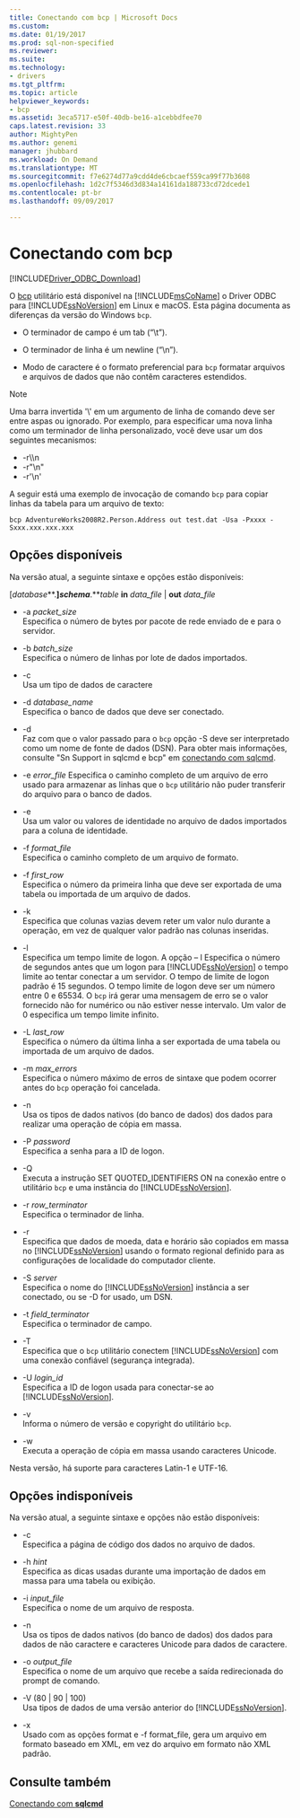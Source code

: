 ```yaml
---
title: Conectando com bcp | Microsoft Docs
ms.custom: 
ms.date: 01/19/2017
ms.prod: sql-non-specified
ms.reviewer: 
ms.suite: 
ms.technology:
- drivers
ms.tgt_pltfrm: 
ms.topic: article
helpviewer_keywords:
- bcp
ms.assetid: 3eca5717-e50f-40db-be16-a1cebbdfee70
caps.latest.revision: 33
author: MightyPen
ms.author: genemi
manager: jhubbard
ms.workload: On Demand
ms.translationtype: MT
ms.sourcegitcommit: f7e6274d77a9cdd4de6cbcaef559ca99f77b3608
ms.openlocfilehash: 1d2c7f5346d3d834a14161da188733cd72dcede1
ms.contentlocale: pt-br
ms.lasthandoff: 09/09/2017

---
```

# <a name="connecting-with-bcp"></a>Conectando com bcp
[!INCLUDE[Driver_ODBC_Download](../../../includes/driver_odbc_download.md)]

O [bcp](http://go.microsoft.com/fwlink/?LinkID=190626) utilitário está disponível na [!INCLUDE[msCoName](../../../includes/msconame_md.md)] o Driver ODBC para [!INCLUDE[ssNoVersion](../../../includes/ssnoversion_md.md)] em Linux e macOS. Esta página documenta as diferenças da versão do Windows `bcp`.
  
- O terminador de campo é um tab (“\t”).  
  
- O terminador de linha é um newline (“\n”).  
  
- Modo de caractere é o formato preferencial para `bcp` formatar arquivos e arquivos de dados que não contêm caracteres estendidos.  
  
> [!NOTE]  
> Uma barra invertida '\\' em um argumento de linha de comando deve ser entre aspas ou ignorado. Por exemplo, para especificar uma nova linha como um terminador de linha personalizado, você deve usar um dos seguintes mecanismos:  
>   
> -   -r\\\n  
> -   -r"\n"  
> -   -r'\n'  
  
A seguir está uma exemplo de invocação de comando `bcp` para copiar linhas da tabela para um arquivo de texto:  
  
```  
bcp AdventureWorks2008R2.Person.Address out test.dat -Usa -Pxxxx -Sxxx.xxx.xxx.xxx  
```  
  
## <a name="available-options"></a>Opções disponíveis
Na versão atual, a seguinte sintaxe e opções estão disponíveis:  

[*database***.**]*schema***.***table* **in** *data_file* | **out** *data_file*

- -a *packet_size*  
Especifica o número de bytes por pacote de rede enviado de e para o servidor.  
  
- -b *batch_size*  
Especifica o número de linhas por lote de dados importados.  
  
- -c  
Usa um tipo de dados de caractere  
  
- -d *database_name*  
Especifica o banco de dados que deve ser conectado.  
  
- -d  
Faz com que o valor passado para o `bcp` opção -S deve ser interpretado como um nome de fonte de dados (DSN). Para obter mais informações, consulte "Sn Support in sqlcmd e bcp" em [conectando com sqlcmd](../../../connect/odbc/linux-mac/connecting-with-sqlcmd.md).  
  
- -e *error_file* Especifica o caminho completo de um arquivo de erro usado para armazenar as linhas que o `bcp` utilitário não puder transferir do arquivo para o banco de dados.  
  
- -e  
Usa um valor ou valores de identidade no arquivo de dados importados para a coluna de identidade.  
  
- -f *format_file*  
Especifica o caminho completo de um arquivo de formato.  
  
- -f *first_row*  
Especifica o número da primeira linha que deve ser exportada de uma tabela ou importada de um arquivo de dados.  
  
- -k  
Especifica que colunas vazias devem reter um valor nulo durante a operação, em vez de qualquer valor padrão nas colunas inseridas.  
  
- -l  
Especifica um tempo limite de logon. A opção – l Especifica o número de segundos antes que um logon para [!INCLUDE[ssNoVersion](../../../includes/ssnoversion_md.md)] o tempo limite ao tentar conectar a um servidor. O tempo de limite de logon padrão é 15 segundos. O tempo limite de logon deve ser um número entre 0 e 65534. O `bcp` irá gerar uma mensagem de erro se o valor fornecido não for numérico ou não estiver nesse intervalo. Um valor de 0 especifica um tempo limite infinito.
  
- -L *last_row*  
Especifica o número da última linha a ser exportada de uma tabela ou importada de um arquivo de dados.  
  
- -m *max_errors*  
Especifica o número máximo de erros de sintaxe que podem ocorrer antes do `bcp` operação foi cancelada.  
  
- -n  
Usa os tipos de dados nativos (do banco de dados) dos dados para realizar uma operação de cópia em massa.  
  
- -P *password*  
Especifica a senha para a ID de logon.  
  
- -Q  
Executa a instrução SET QUOTED_IDENTIFIERS ON na conexão entre o utilitário `bcp` e uma instância do [!INCLUDE[ssNoVersion](../../../includes/ssnoversion_md.md)].  
  
- -r *row_terminator*  
Especifica o terminador de linha.  
  
- -r  
Especifica que dados de moeda, data e horário são copiados em massa no [!INCLUDE[ssNoVersion](../../../includes/ssnoversion_md.md)] usando o formato regional definido para as configurações de localidade do computador cliente.  
  
- -S *server*  
Especifica o nome do [!INCLUDE[ssNoVersion](../../../includes/ssnoversion_md.md)] instância a ser conectado, ou se -D for usado, um DSN.  
  
- -t *field_terminator*  
Especifica o terminador de campo.  
  
- -T  
Especifica que o `bcp` utilitário conectem [!INCLUDE[ssNoVersion](../../../includes/ssnoversion_md.md)] com uma conexão confiável (segurança integrada).  
  
- -U *login_id*  
Especifica a ID de logon usada para conectar-se ao [!INCLUDE[ssNoVersion](../../../includes/ssnoversion_md.md)].  
  
- -v  
Informa o número de versão e copyright do utilitário `bcp`.  
  
- -w  
Executa a operação de cópia em massa usando caracteres Unicode.  
  
Nesta versão, há suporte para caracteres Latin-1 e UTF-16.  
  
## <a name="unavailable-options"></a>Opções indisponíveis
Na versão atual, a seguinte sintaxe e opções não estão disponíveis:  

- -c  
Especifica a página de código dos dados no arquivo de dados.  
  
- -h *hint*  
Especifica as dicas usadas durante uma importação de dados em massa para uma tabela ou exibição.  
  
- -i *input_file*  
Especifica o nome de um arquivo de resposta.  
  
- -n  
Usa os tipos de dados nativos (do banco de dados) dos dados para dados de não caractere e caracteres Unicode para dados de caractere.  
  
- -o *output_file*  
Especifica o nome de um arquivo que recebe a saída redirecionada do prompt de comando.  
  
- -V (80 | 90 | 100)  
Usa tipos de dados de uma versão anterior do [!INCLUDE[ssNoVersion](../../../includes/ssnoversion_md.md)].  
  
- -x  
Usado com as opções format e -f format_file, gera um arquivo em formato baseado em XML, em vez do arquivo em formato não XML padrão.  
  
## <a name="see-also"></a>Consulte também

[Conectando com **sqlcmd**](../../../connect/odbc/linux-mac/connecting-with-sqlcmd.md)  

